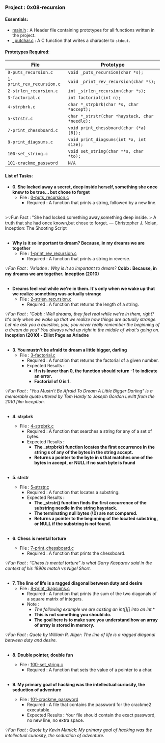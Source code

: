 <h3>Project : 0x08-recursion</h3>

<h4>Essentials:</h4>

* [main.h](./main.h) : A Header file containing prototypes for all functions written in the project.
* [_putchar.c](./_putchar.c) : A C function that writes a character to `stdout`.

<h4>Prototypes Required:</h4>

| File                   | Prototype                                                      |
| -----------------------| ---------------------------------------------------------------|
| `0-puts_recursion.c`            | `void _puts_recursion(char *s);`              |
| `1-print_rev_recursion.c`           | `void _print_rev_recursion(char *s);`        |
| `2-strlen_recursion.c`           | `int _strlen_recursion(char *s);`                              |
| `3-factorial.c`           | `int factorial(int n);`                 |
| `4-strpbrk.c`          | `char *_strpbrk(char *s, char *accept);`                       |
| `5-strstr.c`           | `char *_strstr(char *haystack, char *needle);`                 |
| `7-print_chessboard.c` | `void print_chessboard(char (*a)[8]);`                         |
| `8-print_diagsums.c`   | `void print_diagsums(int *a, int size);`                       |
| `100-set_string.c`     | `void set_string(char **s, char *to);`                         |
| `101-crackme_password` | `N/A`                                                          |

<h4>List of Tasks:</h4>

* **0. She locked away a secret, deep inside herself, something she once knew to be true... but chose to forget**
  * File : [0-puts_recursion.c](./0-puts_recursion.c)
    * Required : A function that prints a string, followed by a new line.
<br>
>💡Fun Fact : "She had locked something away,something deep inside.
> A truth that she had once known,but chose to forget. ― Christopher J. Nolan, Inception: The Shooting Script
<br><br>

* **Why is it so important to dream? Because, in my dreams we are together**
  * File : [1-print_rev_recursion.c](./1-print_rev_recursion.c)
    * Required : A function that prints a string in reverse.
   
💡*Fun Fact : "Ariadne : Why is it so important to dream?*
    **Cobb : Because, in my dreams we are together.**
    **Inception (2010)**
 <br><br>
  
* **Dreams feel real while we're in them. It's only when we wake up that we realize something was actually strange**
  * File : [2-strlen_recursion.c](./2-strlen_recursion.c)
    * Required : A function that returns the length of a string.

💡*Fun Fact : "Cobb : Well dreams, they feel real while we're in them, right? It's only when we wake up that we realize how things are actually strange. Let me ask you a question, you, you never really remember the beginning of a dream do you? You always wind up right in the middle of what's going on.*
  **Inception (2010) - Elliot Page as Ariadne**
 <br><br>
  
* **3. You mustn't be afraid to dream a little bigger, darling**
  * File : [3-factorial.c](./3-factorial.c)
    * Required : A function that returns the factorial of a given number.
    * Expected Results : 
      * **If n is lower than 0, the function should return -1 to indicate an error.**
      * **Factorial of 0 is 1.**

💡*Fun Fact : "You Mustn't Be Afraid To Dream A Little Bigger Darling" is a memorable quote uttered by Tom Hardy to Joseph Gordon Levitt from the 2010 film Inception.*
 <br><br>

* **4. strpbrk**
  * File : [4-strpbrk.c](./4-strpbrk.c)
    * Required : A function that searches a string for any of a set of bytes.
    * Expected Results : 
      * **The _strpbrk() function locates the first occurrence in the string s of any of the bytes in the string accept.**
      * **Returns a pointer to the byte in s that matches one of the bytes in accept, or NULL if no such byte is found**
 <br><br>
  
* **5. strstr**
  * File : [5-strstr.c](./5-strstr.c)
    * Required : A function that locates a substring.
    * Expected Results : 
      * **The _strstr() function finds the first occurrence of the substring needle in the string haystack.**
      * **The terminating null bytes (\0) are not compared.**
      * **Returns a pointer to the beginning of the located substring, or NULL if the substring is not found.**
 <br><br>

* **6. Chess is mental torture**
  * File : [7-print_chessboard.c](./7-print_chessboard.c)
    * Required : A function that prints the chessboard.

💡*Fun Fact : “Chess is mental torture” is what Garry Kasparov said in the context of his 1990s match vs Nigel Short.*
 <br><br>

* **7. The line of life is a ragged diagonal between duty and desire**
  * File : [8-print_diagsums.c](./8-print_diagsums.c)
    * Required : A function that prints the sum of the two diagonals of a square matrix of integers.
    * Note : 
      * **The following example we are casting an int[][] into an int*.**
      * **This is not something you should do.** 
      * **The goal here is to make sure you understand how an array of array is stored in memory.**

💡*Fun Fact : Quote by William R. Alger: The line of life is a ragged diagonal between duty and desire.*
 <br><br>

* **8. Double pointer, double fun**
  * File : [100-set_string.c](./100-set_string.c)
    * Required : A function that sets the value of a pointer to a char.
 <br><br>
  
* **9. My primary goal of hacking was the intellectual curiosity, the seduction of adventure**
  * File : [101-crackme_password](./101-crackme_password)
    * Required : A file that contains the password for the crackme2 executable.
    * Expected Results : Your file should contain the exact password, no new line, no extra space.
  
💡*Fun Fact : Quote by Kevin Mitnick: My primary goal of hacking was the intellectual curiosity, the seduction of adventure.*
 <br><br>
